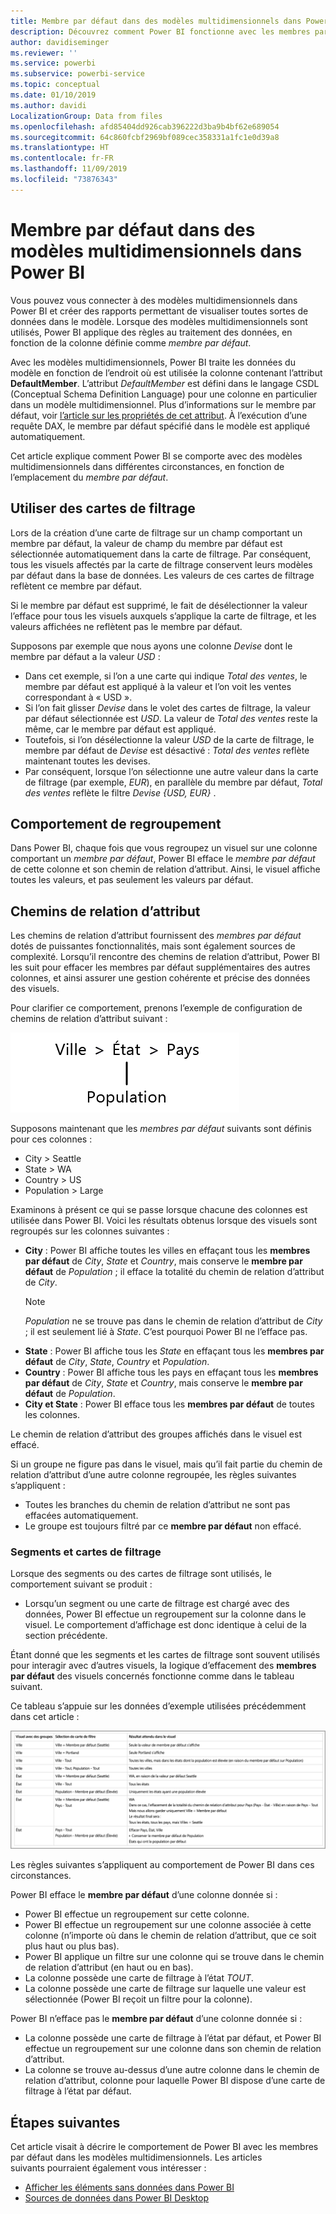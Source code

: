 ```yaml
---
title: Membre par défaut dans des modèles multidimensionnels dans Power BI
description: Découvrez comment Power BI fonctionne avec les membres par défaut dans des modèles multidimensionnels.
author: davidiseminger
ms.reviewer: ''
ms.service: powerbi
ms.subservice: powerbi-service
ms.topic: conceptual
ms.date: 01/10/2019
ms.author: davidi
LocalizationGroup: Data from files
ms.openlocfilehash: afd85404dd926cab396222d3ba9b4bf62e689054
ms.sourcegitcommit: 64c860fcbf2969bf089cec358331a1fc1e0d39a8
ms.translationtype: HT
ms.contentlocale: fr-FR
ms.lasthandoff: 11/09/2019
ms.locfileid: "73876343"
---
```

# <a name="default-member-in-multidimensional-models-in-power-bi"></a>Membre par défaut dans des modèles multidimensionnels dans Power BI

Vous pouvez vous connecter à des modèles multidimensionnels dans Power BI et créer des rapports permettant de visualiser toutes sortes de données dans le modèle. Lorsque des modèles multidimensionnels sont utilisés, Power BI applique des règles au traitement des données, en fonction de la colonne définie comme *membre par défaut*. 

Avec les modèles multidimensionnels, Power BI traite les données du modèle en fonction de l’endroit où est utilisée la colonne contenant l’attribut **DefaultMember**. L’attribut *DefaultMember* est défini dans le langage CSDL (Conceptual Schema Definition Language) pour une colonne en particulier dans un modèle multidimensionnel. Plus d’informations sur le membre par défaut, voir [l’article sur les propriétés de cet attribut](https://docs.microsoft.com/sql/analysis-services/multidimensional-models/attribute-properties-define-a-default-member?view=sql-server-2017). À l’exécution d’une requête DAX, le membre par défaut spécifié dans le modèle est appliqué automatiquement.

Cet article explique comment Power BI se comporte avec des modèles multidimensionnels dans différentes circonstances, en fonction de l’emplacement du *membre par défaut*. 

## <a name="working-with-filter-cards"></a>Utiliser des cartes de filtrage

Lors de la création d’une carte de filtrage sur un champ comportant un membre par défaut, la valeur de champ du membre par défaut est sélectionnée automatiquement dans la carte de filtrage. Par conséquent, tous les visuels affectés par la carte de filtrage conservent leurs modèles par défaut dans la base de données. Les valeurs de ces cartes de filtrage reflètent ce membre par défaut.

Si le membre par défaut est supprimé, le fait de désélectionner la valeur l’efface pour tous les visuels auxquels s’applique la carte de filtrage, et les valeurs affichées ne reflètent pas le membre par défaut.

Supposons par exemple que nous ayons une colonne *Devise* dont le membre par défaut a la valeur *USD* :

* Dans cet exemple, si l’on a une carte qui indique *Total des ventes*, le membre par défaut est appliqué à la valeur et l’on voit les ventes correspondant à « USD ».
* Si l’on fait glisser *Devise* dans le volet des cartes de filtrage, la valeur par défaut sélectionnée est *USD*. La valeur de *Total des ventes* reste la même, car le membre par défaut est appliqué.
* Toutefois, si l’on désélectionne la valeur *USD* de la carte de filtrage, le membre par défaut de *Devise* est désactivé : *Total des ventes* reflète maintenant toutes les devises.
* Par conséquent, lorsque l’on sélectionne une autre valeur dans la carte de filtrage (par exemple, *EUR*), en parallèle du membre par défaut, *Total des ventes* reflète le filtre *Devise {USD, EUR}* .

## <a name="grouping-behavior"></a>Comportement de regroupement

Dans Power BI, chaque fois que vous regroupez un visuel sur une colonne comportant un *membre par défaut*, Power BI efface le *membre par défaut* de cette colonne et son chemin de relation d’attribut. Ainsi, le visuel affiche toutes les valeurs, et pas seulement les valeurs par défaut.

## <a name="attribute-relationship-paths-arps"></a>Chemins de relation d’attribut

Les chemins de relation d’attribut fournissent des *membres par défaut* dotés de puissantes fonctionnalités, mais sont également sources de complexité. Lorsqu’il rencontre des chemins de relation d’attribut, Power BI les suit pour effacer les membres par défaut supplémentaires des autres colonnes, et ainsi assurer une gestion cohérente et précise des données des visuels.

Pour clarifier ce comportement, prenons l’exemple de configuration de chemins de relation d’attribut suivant :

![Chemins de relation d’attribut dans un modèle multidimensionnel](media/desktop-default-member-multidimensional-models/default-members_01.png)

Supposons maintenant que les *membres par défaut* suivants sont définis pour ces colonnes :

* City > Seattle
* State > WA
* Country > US
* Population > Large

Examinons à présent ce qui se passe lorsque chacune des colonnes est utilisée dans Power BI. Voici les résultats obtenus lorsque des visuels sont regroupés sur les colonnes suivantes :

* **City** : Power BI affiche toutes les villes en effaçant tous les **membres par défaut** de *City*, *State* et *Country*, mais conserve le **membre par défaut** de *Population* ; il efface la totalité du chemin de relation d’attribut de *City*.
    > [!NOTE]
    > *Population* ne se trouve pas dans le chemin de relation d’attribut de *City* ; il est seulement lié à *State*. C’est pourquoi Power BI ne l’efface pas.
* **State** : Power BI affiche tous les *State* en effaçant tous les **membres par défaut** de *City*, *State*, *Country* et *Population*.
* **Country** : Power BI affiche tous les pays en effaçant tous les **membres par défaut** de *City*, *State* et *Country*, mais conserve le **membre par défaut** de *Population*.
* **City et State** : Power BI efface tous les **membres par défaut** de toutes les colonnes.

Le chemin de relation d’attribut des groupes affichés dans le visuel est effacé. 

Si un groupe ne figure pas dans le visuel, mais qu’il fait partie du chemin de relation d’attribut d’une autre colonne regroupée, les règles suivantes s’appliquent :

* Toutes les branches du chemin de relation d’attribut ne sont pas effacées automatiquement.
* Le groupe est toujours filtré par ce **membre par défaut** non effacé.

### <a name="slicers-and-filter-cards"></a>Segments et cartes de filtrage

Lorsque des segments ou des cartes de filtrage sont utilisés, le comportement suivant se produit :

* Lorsqu’un segment ou une carte de filtrage est chargé avec des données, Power BI effectue un regroupement sur la colonne dans le visuel. Le comportement d’affichage est donc identique à celui de la section précédente.

Étant donné que les segments et les cartes de filtrage sont souvent utilisés pour interagir avec d’autres visuels, la logique d’effacement des **membres par défaut** des visuels concernés fonctionne comme dans le tableau suivant. 

Ce tableau s’appuie sur les données d’exemple utilisées précédemment dans cet article :

![Comportement d’effacement du membre par défaut Power BI avec les segments et les cartes de filtrage](media/desktop-default-member-multidimensional-models/default-members_02.png)

Les règles suivantes s’appliquent au comportement de Power BI dans ces circonstances.

Power BI efface le **membre par défaut** d’une colonne donnée si :

* Power BI effectue un regroupement sur cette colonne.
* Power BI effectue un regroupement sur une colonne associée à cette colonne (n’importe où dans le chemin de relation d’attribut, que ce soit plus haut ou plus bas).
* Power BI applique un filtre sur une colonne qui se trouve dans le chemin de relation d’attribut (en haut ou en bas).
* La colonne possède une carte de filtrage à l’état *TOUT*.
* La colonne possède une carte de filtrage sur laquelle une valeur est sélectionnée (Power BI reçoit un filtre pour la colonne).

Power BI n’efface pas le **membre par défaut** d’une colonne donnée si :

* La colonne possède une carte de filtrage à l’état par défaut, et Power BI effectue un regroupement sur une colonne dans son chemin de relation d’attribut.
* La colonne se trouve au-dessus d’une autre colonne dans le chemin de relation d’attribut, colonne pour laquelle Power BI dispose d’une carte de filtrage à l’état par défaut.


## <a name="next-steps"></a>Étapes suivantes

Cet article visait à décrire le comportement de Power BI avec les membres par défaut dans les modèles multidimensionnels. Les articles suivants pourraient également vous intéresser : 

* [Afficher les éléments sans données dans Power BI](desktop-show-items-no-data.md)
* [Sources de données dans Power BI Desktop](desktop-data-sources.md)
